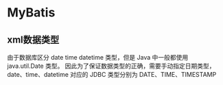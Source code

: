 # MyBatis

## xml数据类型

由于数据库区分 date time datetime 类型，但是 Java 中一般都使用 java.util.Date
类型。 因此为了保证数据类型的正确，需要手动指定日期类型， date、time、datetime
对应的 JDBC 类型分别为 DATE、TIME、TIMESTAMP